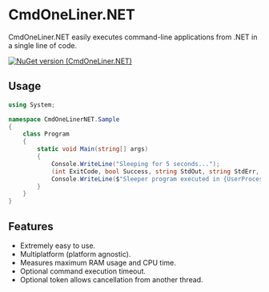# CmdOneLiner.NET

CmdOneLiner.NET easily executes command-line applications from .NET in a single line of code.

[![NuGet version (CmdOneLiner.NET)](https://img.shields.io/nuget/v/CmdOneLiner.NET?style=flat-square)](https://www.nuget.org/packages/CmdOneLiner.NET/)

## Usage

```C#
using System;

namespace CmdOneLinerNET.Sample
{
    class Program
    {
        static void Main(string[] args)
        {
            Console.WriteLine("Sleeping for 5 seconds...");
            (int ExitCode, bool Success, string StdOut, string StdErr, long MaxRamUsedBytes, TimeSpan UserProcessorTime, TimeSpan TotalProcessorTime) = CmdOneLiner.Run("Sleeper.exe 5", timeout: TimeSpan.FromSeconds(20));
            Console.WriteLine($"Sleeper program executed in {UserProcessorTime.TotalSeconds} seconds ({TotalProcessorTime.TotalSeconds}), used {MaxRamUsedBytes / 1024 / 1024} MiB of RAM, and printed to the standard output: \"{StdOut}\".");
        }
    }
}
```

## Features

- Extremely easy to use.
- Multiplatform (platform agnostic).
- Measures maximum RAM usage and CPU time.
- Optional command execution timeout.
- Optional token allows cancellation from another thread.
